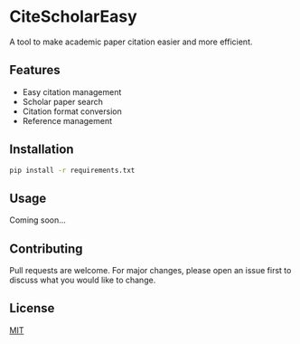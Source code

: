 # CiteScholarEasy

A tool to make academic paper citation easier and more efficient.

## Features

- Easy citation management
- Scholar paper search
- Citation format conversion
- Reference management

## Installation

```bash
pip install -r requirements.txt
```

## Usage

Coming soon...

## Contributing

Pull requests are welcome. For major changes, please open an issue first to discuss what you would like to change.

## License

[MIT](https://choosealicense.com/licenses/mit/) 